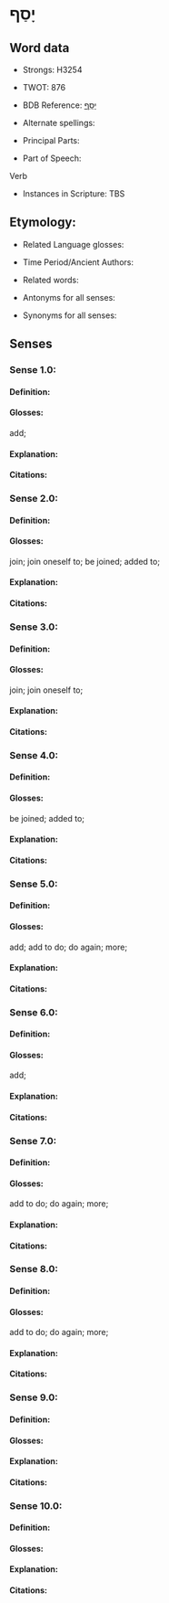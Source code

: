 # יָסַף

<!-- Status: S2="NeedsEdits" -->
<!-- Lexica used for edits:   -->

## Word data

* Strongs: H3254

* TWOT: 876

* BDB Reference: [יָסַף](rc://en/bdb/dict/j.bz.aa)

* Alternate spellings:

* Principal Parts:

* Part of Speech:

Verb

* Instances in Scripture: TBS

## Etymology:

* Related Language glosses:

* Time Period/Ancient Authors:

* Related words:

* Antonyms for all senses:

* Synonyms for all senses:

## Senses

### Sense 1.0:

#### Definition:

#### Glosses:

add; 

#### Explanation:

#### Citations:



### Sense 2.0:

#### Definition:

#### Glosses:

join; join oneself to; be joined; added to; 

#### Explanation:

#### Citations:



### Sense 3.0:

#### Definition:

#### Glosses:

join; join oneself to; 

#### Explanation:

#### Citations:



### Sense 4.0:

#### Definition:

#### Glosses:

be joined; added to; 

#### Explanation:

#### Citations:



### Sense 5.0:

#### Definition:

#### Glosses:

add; add to do; do again; more; 

#### Explanation:

#### Citations:



### Sense 6.0:

#### Definition:

#### Glosses:

add; 

#### Explanation:

#### Citations:



### Sense 7.0:

#### Definition:

#### Glosses:

add to do; do again; more; 

#### Explanation:

#### Citations:



### Sense 8.0:

#### Definition:

#### Glosses:

add to do; do again; more; 

#### Explanation:

#### Citations:



### Sense 9.0:

#### Definition:

#### Glosses:



#### Explanation:

#### Citations:



### Sense 10.0:

#### Definition:

#### Glosses:



#### Explanation:

#### Citations:



